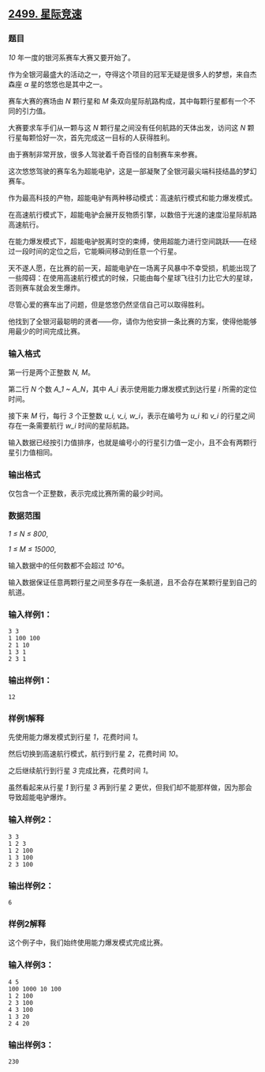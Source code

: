 ## [2499. 星际竞速](https://www.acwing.com/problem/content/2501/)

### 题目

*10* 年一度的银河系赛车大赛又要开始了。

作为全银河最盛大的活动之一，夺得这个项目的冠军无疑是很多人的梦想，来自杰森座 *α* 星的悠悠也是其中之一。

赛车大赛的赛场由 *N* 颗行星和 *M* 条双向星际航路构成，其中每颗行星都有一个不同的引力值。

大赛要求车手们从一颗与这 *N* 颗行星之间没有任何航路的天体出发，访问这 *N* 颗行星每颗恰好一次，首先完成这一目标的人获得胜利。

由于赛制非常开放，很多人驾驶着千奇百怪的自制赛车来参赛。

这次悠悠驾驶的赛车名为超能电驴，这是一部凝聚了全银河最尖端科技结晶的梦幻赛车。

作为最高科技的产物，超能电驴有两种移动模式：高速航行模式和能力爆发模式。

在高速航行模式下，超能电驴会展开反物质引擎，以数倍于光速的速度沿星际航路高速航行。

在能力爆发模式下，超能电驴脱离时空的束缚，使用超能力进行空间跳跃——在经过一段时间的定位之后，它能瞬间移动到任意一个行星。

天不遂人愿，在比赛的前一天，超能电驴在一场离子风暴中不幸受损，机能出现了一些障碍：在使用高速航行模式的时候，只能由每个星球飞往引力比它大的星球，否则赛车就会发生爆炸。

尽管心爱的赛车出了问题，但是悠悠仍然坚信自己可以取得胜利。

他找到了全银河最聪明的贤者——你，请你为他安排一条比赛的方案，使得他能够用最少的时间完成比赛。

### 输入格式

第一行是两个正整数 *N, M*。

第二行 *N* 个数 *A_1 ~ A_N*，其中 *A_i* 表示使用能力爆发模式到达行星 *i* 所需的定位时间。

接下来 *M* 行，每行 *3* 个正整数 *u_i, v_i, w_i*，表示在编号为 *u_i* 和 *v_i* 的行星之间存在一条需要航行 *w_i* 时间的星际航路。

输入数据已经按引力值排序，也就是编号小的行星引力值一定小，且不会有两颗行星引力值相同。

### 输出格式

仅包含一个正整数，表示完成比赛所需的最少时间。

### 数据范围

*1 ≤ N ≤ 800*,

*1 ≤ M ≤ 15000*,

输入数据中的任何数都不会超过 *10^6*。

输入数据保证任意两颗行星之间至多存在一条航道，且不会存在某颗行星到自己的航道。

### 输入样例1：

```
3 3
1 100 100
2 1 10
1 3 1
2 3 1
```

### 输出样例1：

```
12
```

### 样例1解释

先使用能力爆发模式到行星 *1*，花费时间 *1*。

然后切换到高速航行模式，航行到行星 *2*，花费时间 *10*。

之后继续航行到行星 *3* 完成比赛，花费时间 *1*。

虽然看起来从行星 *1* 到行星 *3* 再到行星 *2* 更优，但我们却不能那样做，因为那会导致超能电驴爆炸。

### 输入样例2：

```
3 3
1 2 3
1 2 100
1 3 100
2 3 100
```

### 输出样例2：

```
6
```

### 样例2解释

这个例子中，我们始终使用能力爆发模式完成比赛。

### 输入样例3：

```
4 5
100 1000 10 100
1 2 100
2 3 100
4 3 100
1 3 20
2 4 20
```

### 输出样例3：

```
230
```
